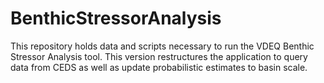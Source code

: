 # BenthicStressorAnalysis
This repository holds data and scripts necessary to run the VDEQ Benthic Stressor Analysis tool. This version restructures the application to query data from CEDS as well as update probabilistic estimates to basin scale.
